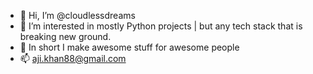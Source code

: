 - 👋 Hi, I’m @cloudlessdreams
- 👀 I’m interested in mostly Python projects | but any tech stack that is breaking new ground.
- 🌱 In short I make awesome stuff for awesome people 
- 📫 aji.khan88@gmail.com

<!---
cloudlessdreams/cloudlessdreams is a ✨ special ✨ repository because its `README.md` (this file) appears on your GitHub profile.
You can click the Preview link to take a look at your changes.
--->
